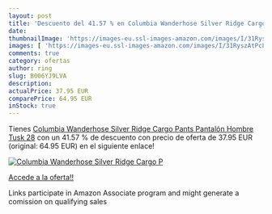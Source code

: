 ```yaml
---
layout: post
title: 'Descuento del 41.57 % en Columbia Wanderhose Silver Ridge Cargo P'
date: 
thumbnailImage: 'https://images-eu.ssl-images-amazon.com/images/I/31RyszAtPcL._SL200_.jpg'
images: [ 'https://images-eu.ssl-images-amazon.com/images/I/31RyszAtPcL._SL200_.jpg' ]
comments: true
category: ofertas
author: ring
slug: B006YJ9LVA
description:
actualPrice: 37.95 EUR
comparePrice: 64.95 EUR
inStock: true
---
```


Tienes [Columbia Wanderhose Silver Ridge Cargo Pants Pantalón  Hombre  Tusk  28](https://www.amazon.es/dp/B006YJ9LVA/?tag=tolees-21) con un 41.57 % de descuento con precio de oferta de 37.95 EUR (original: 64.95 EUR) en el siguiente enlace!

[![Columbia Wanderhose Silver Ridge Cargo P](https://images-eu.ssl-images-amazon.com/images/I/31RyszAtPcL._SL200_.jpg)](https://www.amazon.es/dp/B006YJ9LVA/?tag=tolees-21)

[Accede a la oferta!!](https://www.amazon.es/dp/B006YJ9LVA/?tag=tolees-21)

Links participate in Amazon Associate program and might generate a comission on qualifying sales


